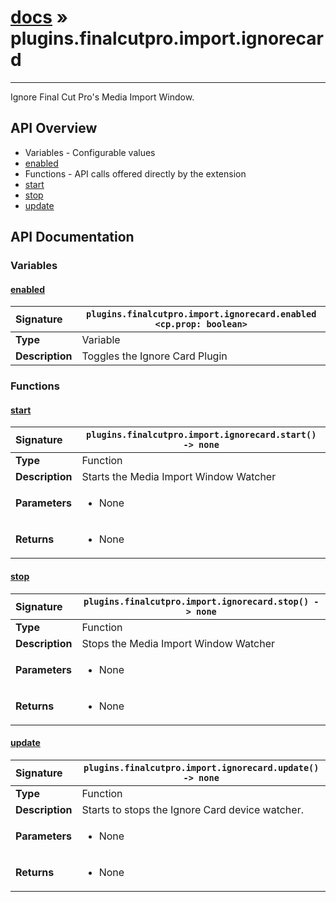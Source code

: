 # [docs](index.md) » plugins.finalcutpro.import.ignorecard
---

Ignore Final Cut Pro's Media Import Window.

## API Overview
* Variables - Configurable values
 * [enabled](#enabled)
* Functions - API calls offered directly by the extension
 * [start](#start)
 * [stop](#stop)
 * [update](#update)

## API Documentation

### Variables

#### [enabled](#enabled)
| <span style="float: left;">**Signature**</span> | <span style="float: left;">`plugins.finalcutpro.import.ignorecard.enabled <cp.prop: boolean>` </span>                                                          |
| -----------------------------------------------------|---------------------------------------------------------------------------------------------------------|
| **Type**                                             | Variable |
| **Description**                                      | Toggles the Ignore Card Plugin |

### Functions

#### [start](#start)
| <span style="float: left;">**Signature**</span> | <span style="float: left;">`plugins.finalcutpro.import.ignorecard.start() -> none` </span>                                                          |
| -----------------------------------------------------|---------------------------------------------------------------------------------------------------------|
| **Type**                                             | Function |
| **Description**                                      | Starts the Media Import Window Watcher |
| **Parameters**                                       | <ul><li>None</li></ul> |
| **Returns**                                          | <ul><li>None</li></ul> |

#### [stop](#stop)
| <span style="float: left;">**Signature**</span> | <span style="float: left;">`plugins.finalcutpro.import.ignorecard.stop() -> none` </span>                                                          |
| -----------------------------------------------------|---------------------------------------------------------------------------------------------------------|
| **Type**                                             | Function |
| **Description**                                      | Stops the Media Import Window Watcher |
| **Parameters**                                       | <ul><li>None</li></ul> |
| **Returns**                                          | <ul><li>None</li></ul> |

#### [update](#update)
| <span style="float: left;">**Signature**</span> | <span style="float: left;">`plugins.finalcutpro.import.ignorecard.update() -> none` </span>                                                          |
| -----------------------------------------------------|---------------------------------------------------------------------------------------------------------|
| **Type**                                             | Function |
| **Description**                                      | Starts to stops the Ignore Card device watcher. |
| **Parameters**                                       | <ul><li>None</li></ul> |
| **Returns**                                          | <ul><li>None</li></ul> |


